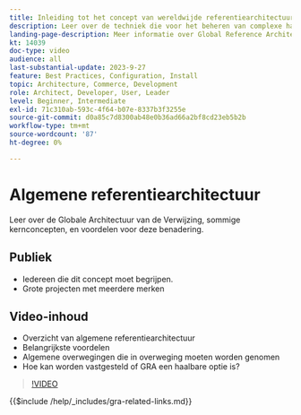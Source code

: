 ```yaml
---
title: Inleiding tot het concept van wereldwijde referentiearchitectuur
description: Leer over de techniek die voor het beheren van complexe handelsprojecten wordt gebruikt genoemd de Globale Architectuur van de Verwijzing
landing-page-description: Meer informatie over Global Reference Architecture en hoe deze wordt gebruikt met Adobe Commerce
kt: 14039
doc-type: video
audience: all
last-substantial-update: 2023-9-27
feature: Best Practices, Configuration, Install
topic: Architecture, Commerce, Development
role: Architect, Developer, User, Leader
level: Beginner, Intermediate
exl-id: 71c310ab-593c-4f64-b07e-8337b3f3255e
source-git-commit: d0a85c7d8300ab48e0b36ad66a2bf8cd23eb5b2b
workflow-type: tm+mt
source-wordcount: '87'
ht-degree: 0%

---
```


# Algemene referentiearchitectuur

Leer over de Globale Architectuur van de Verwijzing, sommige kernconcepten, en voordelen voor deze benadering.

## Publiek

* Iedereen die dit concept moet begrijpen.
* Grote projecten met meerdere merken

## Video-inhoud

* Overzicht van algemene referentiearchitectuur
* Belangrijkste voordelen
* Algemene overwegingen die in overweging moeten worden genomen
* Hoe kan worden vastgesteld of GRA een haalbare optie is?

>[!VIDEO](https://video.tv.adobe.com/v/3424597?learn=on)

{{$include /help/_includes/gra-related-links.md}}
